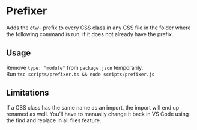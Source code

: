 # Prefixer

Adds the ctw- prefix to every CSS class in any CSS file in the folder where the following command is run, if it does not already have the prefix.

## Usage

Remove `type: "module"` from `package.json` temporarily.  
Run `tsc scripts/prefixer.ts && node scripts/prefixer.js `

## Limitations

If a CSS class has the same name as an import, the import will end up renamed as well. You'll have to manually change it back in VS Code using the find and replace in all files feature.
